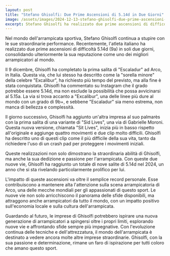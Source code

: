 ```yaml
---
layout: post
title: "Stefano Ghisolfi: Due Prime Ascensioni di 5.14d in Due Giorni"
image: /assets/images/2024-12-13-stefano-ghisolfi-due-prime-ascensioni-di-5-14d-in-due-giorni.jpeg
excerpt: Stefano Ghisolfi ha realizzato due prime ascensioni di difficoltà 5.14d in due giorni, consolidando la sua reputazione come uno dei migliori arrampicatori al mondo.
---
```

Nel mondo dell'arrampicata sportiva, Stefano Ghisolfi continua a stupire con le sue straordinarie performance. Recentemente, l'atleta italiano ha realizzato due prime ascensioni di difficoltà 5.14d (9a) in soli due giorni, consolidando ulteriormente la sua reputazione come uno dei migliori arrampicatori al mondo.

Il 9 dicembre, Ghisolfi ha completato la prima salita di "Escaladur" ad Arco, in Italia. Questa via, che lui stesso ha descritto come la "sorella minore" della celebre "Excalibur", ha richiesto più tempo del previsto, ma alla fine è stata conquistata. Ghisolfi ha commentato su Instagram che il grado potrebbe essere 5.14d, ma non esclude la possibilità che possa avvicinarsi al 5.15a. La via si trova accanto a "Excalibur", una delle linee più dure al mondo con un grado di 9b+, e sebbene "Escaladur" sia meno estrema, non manca di bellezza e complessità.

Il giorno successivo, Ghisolfi ha aggiunto un'altra impresa al suo palmarès con la prima salita di una variante di "Sid Lives", una via di Gabrielle Moroni. Questa nuova versione, chiamata "Sit Lives", inizia più in basso rispetto all'originale e aggiunge quattro movimenti e due clip molto difficili. Ghisolfi ha descritto uno di questi clip come il più difficile della sua vita, tanto da richiedere l'uso di un crash pad per proteggere i movimenti iniziali.

Queste realizzazioni non solo dimostrano la straordinaria abilità di Ghisolfi, ma anche la sua dedizione e passione per l'arrampicata. Con queste due nuove vie, Ghisolfi ha raggiunto un totale di nove salite di 5.14d nel 2024, un anno che si sta rivelando particolarmente prolifico per lui.

L'impatto di queste ascensioni va oltre il semplice record personale. Esse contribuiscono a mantenere alta l'attenzione sulla scena arrampicatoria di Arco, una delle mecche mondiali per gli appassionati di questo sport. Le nuove vie non solo arricchiscono il panorama delle sfide disponibili, ma attraggono anche arrampicatori da tutto il mondo, con un impatto positivo sull'economia locale e sulla cultura dell'arrampicata.

Guardando al futuro, le imprese di Ghisolfi potrebbero ispirare una nuova generazione di arrampicatori a spingersi oltre i propri limiti, esplorando nuove vie e affrontando sfide sempre più impegnative. Con l'evoluzione continua delle tecniche e dell'attrezzatura, il mondo dell'arrampicata è destinato a vedere ancora molte altre imprese straordinarie. Ghisolfi, con la sua passione e determinazione, rimane un faro di ispirazione per tutti coloro che amano questo sport.